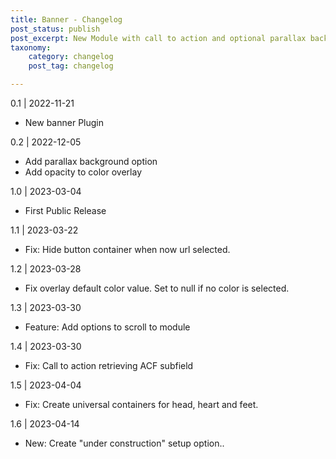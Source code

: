 ```yaml
---
title: Banner - Changelog
post_status: publish
post_excerpt: New Module with call to action and optional parallax background.
taxonomy:
    category: changelog
    post_tag: changelog

---
```


0.1 | 2022-11-21
* New banner Plugin

0.2 | 2022-12-05
* Add parallax background option
* Add opacity to color overlay

1.0 | 2023-03-04
* First Public Release

1.1 | 2023-03-22
* Fix: Hide button container when now url selected.

1.2 | 2023-03-28
* Fix overlay default color value. Set to null if no color is selected.

1.3 | 2023-03-30
* Feature: Add options to scroll to module

1.4 | 2023-03-30
* Fix: Call to action retrieving ACF subfield

1.5 | 2023-04-04
* Fix: Create universal containers for head, heart and feet.

1.6 | 2023-04-14
* New: Create "under construction" setup option..
